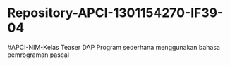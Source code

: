 # Repository-APCI-1301154270-IF39-04
#APCI-NIM-Kelas             Teaser DAP             Program sederhana menggunakan bahasa pemrograman pascal
